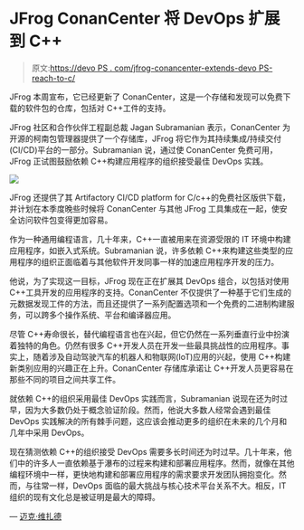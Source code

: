 # JFrog ConanCenter 将 DevOps 扩展到 C++

> 原文:[https://devo PS . com/jfrog-conancenter-extends-devo PS-reach-to-c/](https://devops.com/jfrog-conancenter-extends-devops-reach-to-c/)

JFrog 本周宣布，它已经更新了 ConanCenter，这是一个存储和发现可以免费下载的软件包的仓库，包括对 C++工件的支持。

JFrog 社区和合作伙伴工程副总裁 Jagan Subramanian 表示，ConanCenter 为开源的柯南包管理器提供了一个存储库，JFrog 将它作为其持续集成/持续交付(CI/CD)平台的一部分。Subramanian 说，通过使 ConanCenter 免费可用，JFrog 正试图鼓励依赖 C++构建应用程序的组织接受最佳 DevOps 实践。

![](../Images/aa3ddbf1f143fb801478bba3c1c49c9a.png)

JFrog 还提供了其 Artifactory CI/CD platform for C/c++的免费社区版供下载，并计划在本季度晚些时候将 ConanCenter 与其他 JFrog 工具集成在一起，使安全访问软件包变得更加容易。

作为一种通用编程语言，几十年来，C++一直被用来在资源受限的 IT 环境中构建应用程序，如嵌入式系统。Subramanian 说，许多依赖 C++来构建这些类型的应用程序的组织正面临着与其他软件开发同事一样的加速应用程序开发的压力。

他说，为了实现这一目标，JFrog 现在正在扩展其 DevOps 组合，以包括对使用 C++工具开发的应用程序的支持。ConanCenter 不仅提供了一种基于它们生成的元数据发现工件的方法，而且还提供了一系列配置选项和一个免费的二进制构建服务，可以跨多个操作系统、平台和编译器应用。

尽管 C++寿命很长，替代编程语言也在兴起，但它仍然在一系列垂直行业中扮演着独特的角色。仍然有很多 C++开发人员在开发一些最具挑战性的应用程序。事实上，随着涉及自动驾驶汽车的机器人和物联网(IoT)应用的兴起，使用 C++构建新类别应用的兴趣正在上升。ConanCenter 存储库承诺让 C++开发人员更容易在那些不同的项目之间共享工件。

就依赖 C++的组织采用最佳 DevOps 实践而言，Subramanian 说现在还为时过早，因为大多数仍处于概念验证阶段。然而，他说大多数人经常会遇到最佳 DevOps 实践解决的所有棘手问题，这应该会推动更多的组织在未来的几个月和几年中采用 DevOps。

现在猜测依赖 C++的组织接受 DevOps 需要多长时间还为时过早。几十年来，他们中的许多人一直依赖基于瀑布的过程来构建和部署应用程序。然而，就像在其他编程环境中一样，更快地构建和部署应用程序的需求要求开发团队拥抱变化。然而，与往常一样，DevOps 面临的最大挑战与核心技术平台关系不大。相反，IT 组织的现有文化总是被证明是最大的障碍。

— [迈克·维扎德](https://devops.com/author/mike-vizard/)
